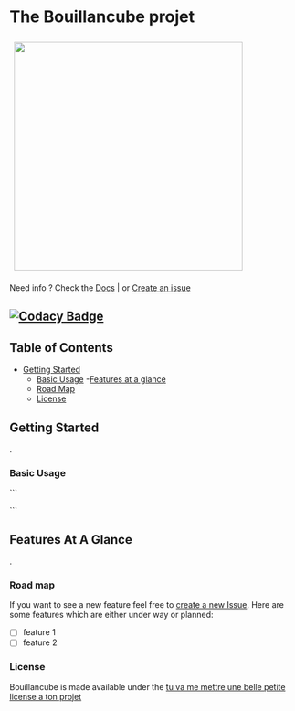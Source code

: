 # The Bouillancube projet

<img style="padding:8px;" src="https://i.imgur.com/lSEcKoZ.png" height="400px">

Need info ? Check the [Docs](bouillancecube-docs)
  | or [Create an issue](https://github.com/Jaggernaute/bouillancube/issues/new)

<!-- tes badges ici -->
[![Codacy Badge](https://app.codacy.com/project/badge/Grade/20a0176ef3714d799dd8e6189d95fc6e)](https://www.codacy.com/gh/Jaggernaute/bouillancube/dashboard?utm_source=github.com&amp;utm_medium=referral&amp;utm_content=Jaggernaute/bouillancube&amp;utm_campaign=Badge_Grade)
---

## Table of Contents
- [Getting Started](#getting-started)
  - [Basic Usage](#basic-usage)
-[Features at a glance](#features-at-a-glance)
  - [Road Map](#road-map)
  - [License](#license)

## Getting Started
<!-- la ici tu me fais un beau petit texte genre sur les enjeux de ton plugin, pourquoi tu as fait ce plugin et tout le tralala -->
.

### Basic Usage
<!-- ici tu me met comment on utilise ton truc -->
\`\`\`

\`\`\`

## Features At A Glance
<!--ici tu mets des petites images avec une description de ce que ton plugins branle dans la vie-->

.

### Road map
If you want to see a new feature feel free to [create a new Issue](https://github.com/Jaggernaute/bouillancube/issues/new). Here are some features which are either under way or planned:

- [ ] feature 1
- [ ] feature 2

### License
Bouillancube is made available under the [tu va me mettre une belle petite license a ton projet]()
